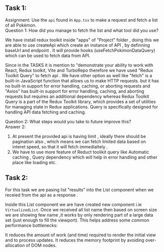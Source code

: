 
## Task 1:
Assignment: Use the `api` found in `App.tsx` to make a request and fetch a list of all Pokémon.<br>
Question 1: How did you manage to fetch the list and what tool did you use?<br>


We have install redux toolkit inside "apps" of "Project" folder , doing this we are able to use createApi which create an instance of API , by definning  baseUrl and endpoint . It will provide hooks (useFetchPokimonDataQuery) which can be used to fetch data from API.

Since in the TASKS it is mention to "demonstrate your ability to work with React, Redux toolkit, Vite and TurboRepo therefore we have used "Redux Toolkit Query" to fetch api . We have other option as well like  "fetch" is a built-in JavaScript function that allows us to make HTTP requests.  but it has no built-in support for error handling, caching, or aborting requests and "Axios" has built-in support for error handling, caching, and aborting requests but requires an additional dependency whereas Redux Toolkit Query is a part of the Redux Toolkit library,  which provides a set of utilities for managing state in Redux applications.  Query is specifically designed for handling API data fetching and caching.

Question 2: What steps would you take to future improve this?<br>
Answer 2: 
1) At present the provided api is having limit , ideally there should be pagination also , which means we can fetch limited data based on interet speed, so that it will fetch immedialtely .
2) We have to use more feature of Reduct toolikit query like Automatic caching , Query dependency which will help in error handling and other place like loading etc.

## Task 2:
For this task we are pasing list "results"  into the List component when we receied from the api as a response .

Inside this List component we are have created new component i.ie `VirtualizedList`. Once we received all list name then based on screen size we are showing few name ,it works by only rendering part of a large data set (just enough to fill the viewport). This helps address some common performance bottlenecks:

It reduces the amount of work (and time) required to render the initial view and to process updates.
It reduces the memory footprint by avoiding over-allocation of DOM nodes.


